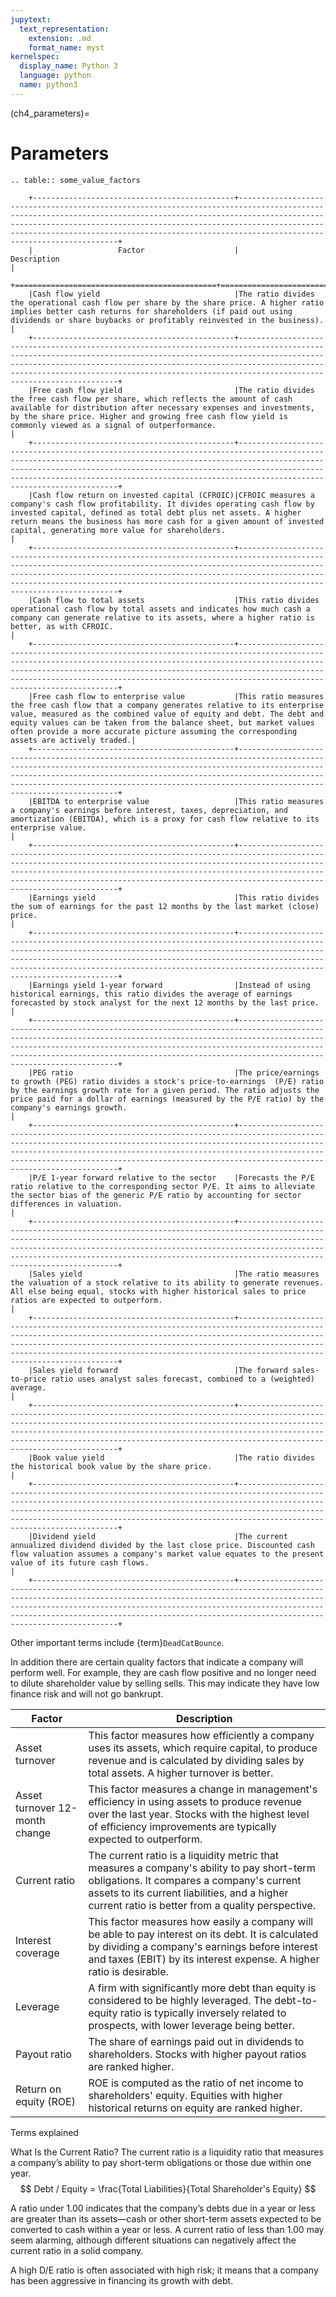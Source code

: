 ```yaml
---
jupytext:
  text_representation:
    extension: .md
    format_name: myst
kernelspec:
  display_name: Python 3
  language: python
  name: python3
---
```


(ch4_parameters)=
# Parameters

```{eval-rst}
.. table:: some_value_factors

    +---------------------------------------------+-----------------------------------------------------------------------------------------------------------------------------------------------------------------------------------------------------------------------------------------------------------------------------------------------------------------------------------+
    |                   Factor                    |                                                                                                                                                            Description                                                                                                                                                            |
    +=============================================+===================================================================================================================================================================================================================================================================================================================================+
    |Cash flow yield                              |The ratio divides the operational cash flow per share by the share price. A higher ratio implies better cash returns for shareholders (if paid out using dividends or share buybacks or profitably reinvested in the business).                                                                                                    |
    +---------------------------------------------+-----------------------------------------------------------------------------------------------------------------------------------------------------------------------------------------------------------------------------------------------------------------------------------------------------------------------------------+
    |Free cash flow yield                         |The ratio divides the free cash flow per share, which reflects the amount of cash available for distribution after necessary expenses and investments, by the share price. Higher and growing free cash flow yield is commonly viewed as a signal of outperformance.                                                               |
    +---------------------------------------------+-----------------------------------------------------------------------------------------------------------------------------------------------------------------------------------------------------------------------------------------------------------------------------------------------------------------------------------+
    |Cash flow return on invested capital (CFROIC)|CFROIC measures a company's cash flow profitability. It divides operating cash flow by invested capital, defined as total debt plus net assets. A higher return means the business has more cash for a given amount of invested capital, generating more value for shareholders.                                                   |
    +---------------------------------------------+-----------------------------------------------------------------------------------------------------------------------------------------------------------------------------------------------------------------------------------------------------------------------------------------------------------------------------------+
    |Cash flow to total assets                    |This ratio divides operational cash flow by total assets and indicates how much cash a company can generate relative to its assets, where a higher ratio is better, as with CFROIC.                                                                                                                                                |
    +---------------------------------------------+-----------------------------------------------------------------------------------------------------------------------------------------------------------------------------------------------------------------------------------------------------------------------------------------------------------------------------------+
    |Free cash flow to enterprise value           |This ratio measures the free cash flow that a company generates relative to its enterprise value, measured as the combined value of equity and debt. The debt and equity values can be taken from the balance sheet, but market values often provide a more accurate picture assuming the corresponding assets are actively traded.|
    +---------------------------------------------+-----------------------------------------------------------------------------------------------------------------------------------------------------------------------------------------------------------------------------------------------------------------------------------------------------------------------------------+
    |EBITDA to enterprise value                   |This ratio measures a company's earnings before interest, taxes, depreciation, and amortization (EBITDA), which is a proxy for cash flow relative to its enterprise value.                                                                                                                                                         |
    +---------------------------------------------+-----------------------------------------------------------------------------------------------------------------------------------------------------------------------------------------------------------------------------------------------------------------------------------------------------------------------------------+
    |Earnings yield                               |This ratio divides the sum of earnings for the past 12 months by the last market (close) price.                                                                                                                                                                                                                                    |
    +---------------------------------------------+-----------------------------------------------------------------------------------------------------------------------------------------------------------------------------------------------------------------------------------------------------------------------------------------------------------------------------------+
    |Earnings yield 1-year forward                |Instead of using historical earnings, this ratio divides the average of earnings forecasted by stock analyst for the next 12 months by the last price.                                                                                                                                                                             |
    +---------------------------------------------+-----------------------------------------------------------------------------------------------------------------------------------------------------------------------------------------------------------------------------------------------------------------------------------------------------------------------------------+
    |PEG ratio                                    |The price/earnings to growth (PEG) ratio divides a stock's price-to-earnings  (P/E) ratio by the earnings growth rate for a given period. The ratio adjusts the price paid for a dollar of earnings (measured by the P/E ratio) by the company's earnings growth.                                                                  |
    +---------------------------------------------+-----------------------------------------------------------------------------------------------------------------------------------------------------------------------------------------------------------------------------------------------------------------------------------------------------------------------------------+
    |P/E 1-year forward relative to the sector    |Forecasts the P/E ratio relative to the corresponding sector P/E. It aims to alleviate the sector bias of the generic P/E ratio by accounting for sector differences in valuation.                                                                                                                                                 |
    +---------------------------------------------+-----------------------------------------------------------------------------------------------------------------------------------------------------------------------------------------------------------------------------------------------------------------------------------------------------------------------------------+
    |Sales yield                                  |The ratio measures the valuation of a stock relative to its ability to generate revenues. All else being equal, stocks with higher historical sales to price ratios are expected to outperform.                                                                                                                                    |
    +---------------------------------------------+-----------------------------------------------------------------------------------------------------------------------------------------------------------------------------------------------------------------------------------------------------------------------------------------------------------------------------------+
    |Sales yield forward                          |The forward sales-to-price ratio uses analyst sales forecast, combined to a (weighted) average.                                                                                                                                                                                                                                    |
    +---------------------------------------------+-----------------------------------------------------------------------------------------------------------------------------------------------------------------------------------------------------------------------------------------------------------------------------------------------------------------------------------+
    |Book value yield                             |The ratio divides the historical book value by the share price.                                                                                                                                                                                                                                                                    |
    +---------------------------------------------+-----------------------------------------------------------------------------------------------------------------------------------------------------------------------------------------------------------------------------------------------------------------------------------------------------------------------------------+
    |Dividend yield                               |The current annualized dividend divided by the last close price. Discounted cash flow valuation assumes a company's market value equates to the present value of its future cash flows.                                                                                                                                            |
    +---------------------------------------------+-----------------------------------------------------------------------------------------------------------------------------------------------------------------------------------------------------------------------------------------------------------------------------------------------------------------------------------+
```

Other important terms include {term}`DeadCatBounce`.

In addition there are certain quality factors that indicate a company will perform well. For example, they are cash flow positive and no longer need to dilute shareholder value by selling sells. This may indicate they have low finance risk and will not go bankrupt.

|Factor                |Description                                                                                                                             |
|----------------------|----------------------------------------------------------------------------------------------------------------------------------------|
|Asset turnover        |This factor measures how efficiently a company uses its assets, which require capital, to produce revenue and is calculated by dividing sales by total assets. A higher turnover is better.|
|Asset turnover 12-month change|This factor measures a change in management's efficiency in using assets to produce revenue over the last year. Stocks with the highest level of efficiency improvements are typically expected to outperform.|
|Current ratio         |The current ratio is a liquidity metric that measures a company's ability to pay short-term obligations. It compares a company's current assets to its current liabilities, and a higher current ratio is better from a quality perspective.|
|Interest coverage     |This factor measures how easily a company will be able to pay interest on its debt. It is calculated by dividing a company's earnings before interest and taxes (EBIT) by its interest expense. A higher ratio is desirable.|
|Leverage              |A firm with significantly more debt than equity is considered to be highly leveraged. The debt-to-equity ratio is typically inversely related to prospects, with lower leverage being better.|
|Payout ratio          |The share of earnings paid out in dividends to shareholders. Stocks with higher payout ratios are ranked higher.                        |
|Return on equity (ROE)|ROE is computed as the ratio of net income to shareholders' equity. Equities with higher historical returns on equity are ranked higher.|

Terms explained

What Is the Current Ratio?
The current ratio is a liquidity ratio that measures a company’s ability to pay short-term obligations or those due within one year. 
$$
  Debt / Equity = \frac{Total Liabilities}{Total Shareholder's Equity}
$$

A ratio under 1.00 indicates that the company’s debts due in a year or less are greater than its assets—cash or other short-term assets expected to be converted to cash within a year or less. A current ratio of less than 1.00 may seem alarming, although different situations can negatively affect the current ratio in a solid company.

A high D/E ratio is often associated with high risk; it means that a company has been aggressive in financing its growth with debt.
